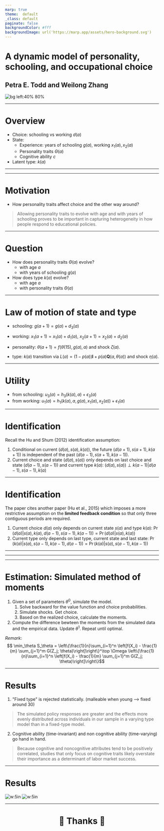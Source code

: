 ```yaml
---
marp: true
theme:  default
_class: default
paginate: false
backgroundColor: #fff
backgroundImage: url('https://marp.app/assets/hero-background.svg')
---
```


# A dynamic model of personality, schooling, and occupational choice

## Petra E. Todd and Weilong Zhang

![bg left:40% 80%](../Figures/type_personality.png)

---
# Overview

- Choice: schooling vs working $d(a)$
- State:
  - Experience: years of schooling $g(a)$, working $x_1(a),x_2(a)$
  - Personality traits $\Theta(a)$
  - Cognitive ability $c$
- Latent type: $k(a)$

---



---

# Motivation

- How personality traits affect choice and the other way around?
> Allowing personality traits to evolve with age and with years of schooling proves to be important in capturing heterogeneity in how people respond to educational policies.

---

# Question 
- How does personality traits $\Theta(a)$ evolve?
  - with age $a$
  - with years of schooling $g(a)$
- How does type $k(a)$ evolve?
  - with age $a$
  - with personality traits $\Theta(a)$

<!-- *Remark*: They specify the law of motion in such a way. -->
<!-- - Personality trait $\Theta(a)$
- Latent type $k(a)$ -->

---
# Law of motion of state and type

- schooling: $g(a+1) = g(a) + d_3(a)$
- working: $x_1(a+1) = x_1(a) + d_1(a)$, $x_2(a+1) = x_2(a) + d_2(a)$

- personality: $\theta(a+1)=f(\theta(15),g(a),a)$ and shock $\zeta(a)$.
  
- type: $k(a)$ transition via $L(a)=(1-p(a))\boldsymbol{I}+p(a)\boldsymbol{Q}(a,\theta(a))$ and shock $\eta(a)$.

---
# Utility

- from schooling: $u_3(a)=h_3(k(a),a)+\epsilon_3(a)$
- from working: $u_1(a)= h_1(k(a),a,g(a),x_1(a),x_2(a)) + \epsilon_1(a)$

---
# Identification

Recall the Hu and Shum (2012) identification assumption: 

1. Conditional on current $(d(a),s(a),k(a))$, the future $(d(a+1),s(a+1),k(a+1))$ is independent of the past $(d(a-1),s(a+1),k(a-1))$.
2. Current choice and state $(d(a),s(a))$ only depends on last choice and state $(d(a-1),s(a-1))$ and current type $k(a)$:  $(d(a),s(a))\perp k(a-1)|d(a-1),s(a-1),k(a)$

---
# Identification

The paper cites another paper (Hu et al., 2015) which imposes a more restrictive assumption on the **limited feedback condition** so that only three contiguous periods are required.
1. Current choice $d(a)$ only depends on current state $s(a)$ and type $k(a)$: $\Pr(d(a)|s(a),k(a),d(a-1),s(a-1),k(a-1))=\Pr(d(a)|s(a),k(a))$
2. Current type only depends on last type, current state and last state: $\Pr(k(a)|s(a),s(a-1),k(a-1),d(a-1))=\Pr(k(a)|s(a),s(a-1),k(a-1))$

---

---

---
# Estimation: Simulated method of moments

1. Given a set of parameters $\theta^0$, simulate the model.
   1. Solve backward for the value function and choice probabilities.
   2. Simulate shocks. Get choice.
   3. Based on the realized choice, calculate the moments.
2. Compute the difference bewteen the moments from the simulated data and the empirical data. Update $\theta^1$. Repeat until optimal.

*Remark*:
$$ \min_\theta S_\theta = \left\{\frac{1}{n}\sum_{i=1}^n \left[f(X_i) - \frac{1}{m} \sum_{j=1}^m G(Z_j; \theta)\right]\right\}^\top \Omega \left\{\frac{1}{n}\sum_{i=1}^n \left[f(X_i) - \frac{1}{m} \sum_{j=1}^m G(Z_j; \theta)\right]\right\}$$

<!-- *Remark*:  Whether or not the model is "well identified" using a particular vector of sample moments is often determined after estimation has been attempted. Different sets of moments can yield different point estimates and associated standard errors in small samples, but it is seldom possible to determine an "optimal" vector of moments in a reasonably complex estimation problem. A specific parameter is said to be precisely estimated if the ratio of its point estimate to its estimated standard error is large in absolute value. In our case, it is almost never the case that this ratio of the parameter to its standard error is close to zero. -->
---
# Results
1. "Fixed type" is rejected statistically. (malleable when young --> fixed around 30)
>The simulated policy responses are greater and the effects more evenly distributed across individuals in our sample in a varying type model than in a fixed-type model.
2. Cognitive ability (time-invariant) and non cognitive ability (time-varying) go hand in hand.
> Because cognitive and noncognitive attributes tend to be positively correlated, studies that only focus on cognitive traits likely overstate their importance as a determinant of labor market success.


---
# Results

![w:5in](../Figures/type_change.png) ![w:5in](../Figures/type_personality.png)

---

<div align="center">

# :snake: Thanks :snake:

</div>